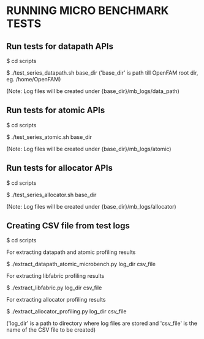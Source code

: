 # RUNNING MICRO BENCHMARK TESTS

## Run tests for datapath APIs

 $ cd scripts

 $ ./test_series_datapath.sh base_dir
 ('base_dir' is path till OpenFAM root dir, eg. /home/OpenFAM)

 (Note: Log files will be created under {base_dir}/mb_logs/data_path)

## Run tests for atomic APIs

 $ cd scripts

 $ ./test_series_atomic.sh base_dir

 (Note: Log files will be created under {base_dir}/mb_logs/atomic)

## Run tests for allocator APIs

 $ cd scripts

 $ ./test_series_allocator.sh base_dir

 (Note: Log files will be created under {base_dir}/mb_logs/allocator)

## Creating CSV file from test logs

 $ cd scripts 

 For extracting datapath and atomic profiling results

 $ ./extract_datapath_atomic_microbench.py log_dir csv_file

 For extracting libfabric profiling results

 $ ./extract_libfabric.py log_dir csv_file

 For extracting allocator profiling results

 $ ./extract_allocator_profiling.py log_dir csv_file

 ('log_dir' is a path to directory where log files are stored and 'csv_file' is the name of the CSV file to be created)
